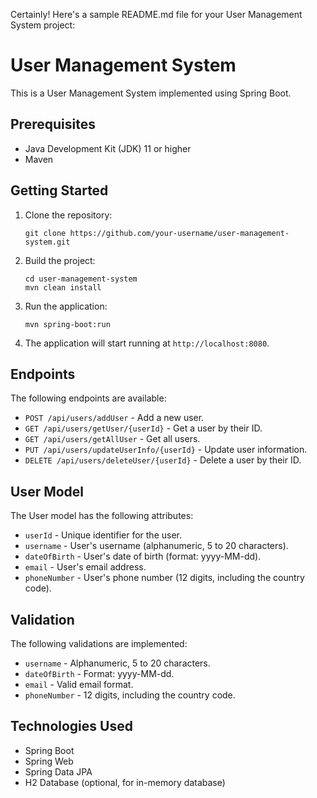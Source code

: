 Certainly! Here's a sample README.md file for your User Management System project:

# User Management System

This is a User Management System implemented using Spring Boot.

## Prerequisites

- Java Development Kit (JDK) 11 or higher
- Maven

## Getting Started

1. Clone the repository:

   ```shell
   git clone https://github.com/your-username/user-management-system.git
   ```

2. Build the project:

   ```shell
   cd user-management-system
   mvn clean install
   ```

3. Run the application:

   ```shell
   mvn spring-boot:run
   ```

4. The application will start running at `http://localhost:8080`.

## Endpoints

The following endpoints are available:

- `POST /api/users/addUser` - Add a new user.
- `GET /api/users/getUser/{userId}` - Get a user by their ID.
- `GET /api/users/getAllUser` - Get all users.
- `PUT /api/users/updateUserInfo/{userId}` - Update user information.
- `DELETE /api/users/deleteUser/{userId}` - Delete a user by their ID.

## User Model

The User model has the following attributes:

- `userId` - Unique identifier for the user.
- `username` - User's username (alphanumeric, 5 to 20 characters).
- `dateOfBirth` - User's date of birth (format: yyyy-MM-dd).
- `email` - User's email address.
- `phoneNumber` - User's phone number (12 digits, including the country code).

## Validation

The following validations are implemented:

- `username` - Alphanumeric, 5 to 20 characters.
- `dateOfBirth` - Format: yyyy-MM-dd.
- `email` - Valid email format.
- `phoneNumber` - 12 digits, including the country code.

## Technologies Used

- Spring Boot
- Spring Web
- Spring Data JPA
- H2 Database (optional, for in-memory database)

